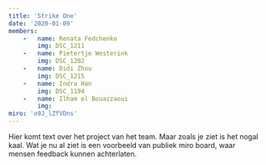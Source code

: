 ```yaml
---
title: 'Strike One'
date: '2020-01-09'
members:
    -   name: Renata Fedchenko
        img: DSC_1211
    -   name: Pietertje Westerink
        img: DSC_1202
    -   name: Didi Zhou
        img: DSC_1215
    -   name: Indra Han
        img: DSC_1194
    -   name: Ilham el Bouazzaoui
        img: 
miro: 'o9J_lZfVDns' 
---
```


Hier komt text over het project van het team. Maar zoals je ziet is het nogal kaal. Wat je nu al ziet is een voorbeeld van publiek miro board, waar mensen feedback kunnen achterlaten.



